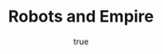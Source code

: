 ---
title: "Robots and Empire"
bookCover: "/assets/book-covers/robots-and-empire.jpg"
slug: "robots-and-empire"
bookAuthor: "Isaac Asimov"
rating: 10
amazonLink: ""
author:
  name: Rico Trebeljahr
  picture: "/assets/blog/profile.jpeg"
---